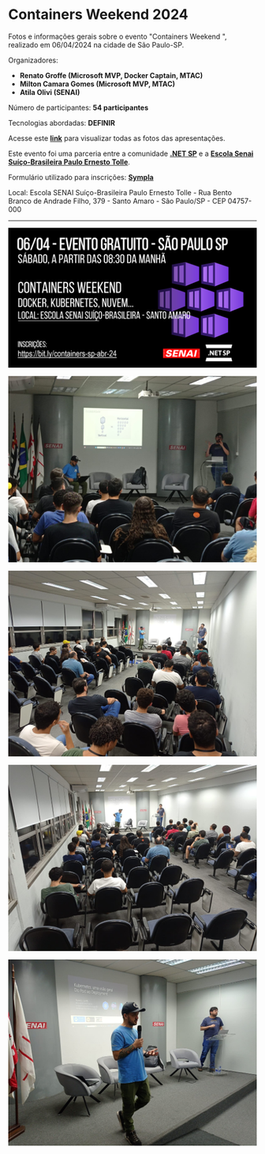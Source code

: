 # Containers Weekend 2024
Fotos e informações gerais sobre o evento "Containers Weekend ", realizado em 06/04/2024 na cidade de São Paulo-SP.

Organizadores:
- **Renato Groffe (Microsoft MVP, Docker Captain, MTAC)**
- **Milton Camara Gomes (Microsoft MVP, MTAC)**
- **Atila Olivi (SENAI)**

Número de participantes: **54 participantes**


Tecnologias abordadas: **DEFINIR**

Acesse este [**link**](/img/) para visualizar todas as fotos das apresentações.

Este evento foi uma parceria entre a comunidade [**.NET SP**](https://www.meetup.com/dotnet-Sao-Paulo/) e a [**Escola Senai Suíço-Brasileira Paulo Ernesto Tolle**](https://suicobrasileira.sp.senai.br/).

Formulário utilizado para inscrições: [**Sympla**](https://www.sympla.com.br/evento/containers-weekend-docker-kubernetes-nuvem-gratuito-e-presencial-sao-paulo-sp/2392811)

Local: Escola SENAI Suíço-Brasileira Paulo Ernesto Tolle - Rua Bento Branco de Andrade Filho, 379 - Santo Amaro - São Paulo/SP - CEP 04757-000

---

![Banner do evento](img/banner.png)

![Renato e Milton palestrando](img/c-01.jpg)

![Renato e Milton palestrando](img/c-04.jpg)

![Renato e Milton palestrando](img/c-05.jpg)

![Renato e Milton palestrando](img/c-03.jpg)